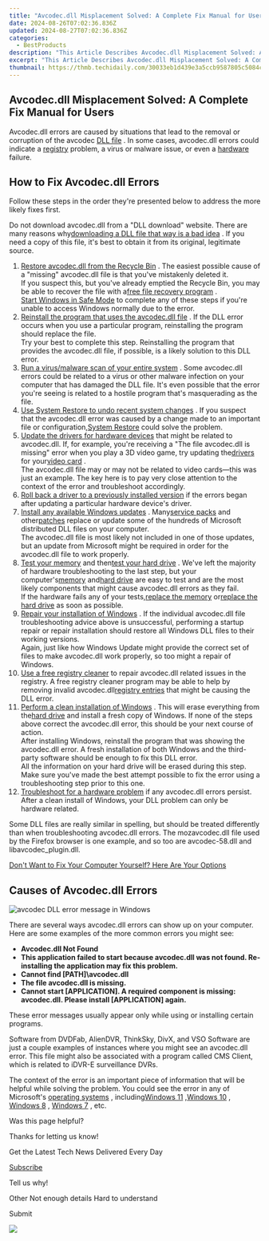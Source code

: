 ```yaml
---
title: "Avcodec.dll Misplacement Solved: A Complete Fix Manual for Users"
date: 2024-08-26T07:02:36.836Z
updated: 2024-08-27T07:02:36.836Z
categories:
  - BestProducts
description: "This Article Describes Avcodec.dll Misplacement Solved: A Complete Fix Manual for Users"
excerpt: "This Article Describes Avcodec.dll Misplacement Solved: A Complete Fix Manual for Users"
thumbnail: https://thmb.techidaily.com/30033eb1d439e3a5ccb9587805c5084ce6ce6344b14d88b85b8e477a0430e0fc.jpg
---
```


## Avcodec.dll Misplacement Solved: A Complete Fix Manual for Users
 Avcodec.dll errors are caused by situations that lead to the removal or corruption of the avcodec [DLL file](https://www.lifewire.com/what-is-a-dll-file-2625852) . In some cases, avcodec.dll errors could indicate a [registry](https://www.lifewire.com/windows-registry-2625992) problem, a virus or malware issue, or even a [hardware](https://www.lifewire.com/computer-hardware-2625895) failure.

## How to Fix Avcodec.dll Errors

 Follow these steps in the order they're presented below to address the more likely fixes first.

 Do not download avcodec.dll from a "DLL download" website. There are many reasons why[downloading a DLL file that way is a bad idea](https://www.lifewire.com/important-reasons-not-to-download-dll-files-2624455) . If you need a copy of this file, it's best to obtain it from its original, legitimate source.

1. [Restore avcodec.dll from the Recycle Bin](https://www.lifewire.com/how-to-restore-deleted-files-from-the-recycle-bin-2624515) . The easiest possible cause of a "missing" avcodec.dll file is that you've mistakenly deleted it.  
 If you suspect this, but you've already emptied the Recycle Bin, you may be able to recover the file with a[free file recovery program](https://www.lifewire.com/free-data-recovery-software-tools-2622893) .  
[Start Windows in Safe Mode](https://www.lifewire.com/how-do-i-start-windows-in-safe-mode-2624480) to complete any of these steps if you're unable to access Windows normally due to the error.
2. [Reinstall the program that uses the avcodec.dll file](https://www.lifewire.com/what-is-the-proper-way-to-reinstall-a-software-program-2624478) . If the DLL error occurs when you use a particular program, reinstalling the program should replace the file.  
 Try your best to complete this step. Reinstalling the program that provides the avcodec.dll file, if possible, is a likely solution to this DLL error.
3. [Run a virus/malware scan of your entire system](https://www.lifewire.com/properly-scan-your-computer-for-viruses-and-other-malware-2624526) . Some avcodec.dll errors could be related to a virus or other malware infection on your computer that has damaged the DLL file. It's even possible that the error you're seeing is related to a hostile program that's masquerading as the file.
4. [Use System Restore to undo recent system changes](https://www.lifewire.com/how-to-use-system-restore-in-windows-2626131) . If you suspect that the avcodec.dll error was caused by a change made to an important file or configuration,[System Restore](https://www.lifewire.com/what-is-system-restore-2626022) could solve the problem.
5. [Update the drivers for hardware devices](https://www.lifewire.com/how-to-update-drivers-in-windows-2619214) that might be related to avcodec.dll. If, for example, you're receiving a "The file avcodec.dll is missing" error when you play a 3D video game, try updating the[drivers](https://www.lifewire.com/what-is-a-device-driver-2625796) for your[video card](https://www.lifewire.com/what-is-a-video-card-2618161) .  
 The avcodec.dll file may or may not be related to video cards—this was just an example. The key here is to pay very close attention to the context of the error and troubleshoot accordingly.
6. [Roll back a driver to a previously installed version](https://www.lifewire.com/how-to-roll-back-a-driver-in-windows-2619217) if the errors began after updating a particular hardware device's driver.
7. [Install any available Windows updates](https://www.lifewire.com/how-to-check-for-install-windows-updates-2624596) . Many[service packs](https://www.lifewire.com/what-is-a-service-pack-2626010) and other[patches](https://www.lifewire.com/what-is-a-patch-2625960) replace or update some of the hundreds of Microsoft distributed DLL files on your computer.  
 The avcodec.dll file is most likely not included in one of those updates, but an update from Microsoft might be required in order for the avcodec.dll file to work properly.
8. [Test your memory](https://www.lifewire.com/free-memory-test-programs-2626178) and then[test your hard drive](https://www.lifewire.com/free-hard-drive-testing-programs-2626183) . We've left the majority of hardware troubleshooting to the last step, but your computer's[memory](https://www.lifewire.com/what-is-random-access-memory-ram-2618159) and[hard drive](https://www.lifewire.com/what-is-a-hard-disk-drive-2618152) are easy to test and are the most likely components that might cause avcodec.dll errors as they fail.  
 If the hardware fails any of your tests,[replace the memory](https://www.lifewire.com/how-to-replace-the-memory-ram-in-a-computer-2626201) or[replace the hard drive](https://www.lifewire.com/how-to-replace-a-hard-drive-2626200) as soon as possible.
9. [Repair your installation of Windows](https://www.lifewire.com/how-do-i-automatically-repair-windows-problems-2624907) . If the individual avcodec.dll file troubleshooting advice above is unsuccessful, performing a startup repair or repair installation should restore all Windows DLL files to their working versions.  
 Again, just like how Windows Update might provide the correct set of files to make avcodec.dll work properly, so too might a repair of Windows.
10. [Use a free registry cleaner](https://www.lifewire.com/free-registry-cleaners-2626176) to repair avcodec.dll related issues in the registry. A free registry cleaner program may be able to help by removing invalid avcodec.dll[registry entries](https://www.lifewire.com/what-is-a-registry-key-2625999) that might be causing the DLL error.
11. [Perform a clean installation of Windows](https://www.lifewire.com/how-to-clean-install-windows-2624904) . This will erase everything from the[hard drive](https://www.lifewire.com/what-is-a-hard-disk-drive-2618152) and install a fresh copy of Windows. If none of the steps above correct the avcodec.dll error, this should be your next course of action.  
 After installing Windows, reinstall the program that was showing the avcodec.dll error. A fresh installation of both Windows and the third-party software should be enough to fix this DLL error.  
 All the information on your hard drive will be erased during this step. Make sure you've made the best attempt possible to fix the error using a troubleshooting step prior to this one.
12. [Troubleshoot for a hardware problem](https://www.lifewire.com/fix-a-dll-issue-caused-by-a-hardware-problem-2624493) if any avcodec.dll errors persist. After a clean install of Windows, your DLL problem can only be hardware related.

 Some DLL files are really similar in spelling, but should be treated differently than when troubleshooting avcodec.dll errors. The mozavcodec.dll file used by the Firefox browser is one example, and so too are avcodec-58.dll and libavcodec\_plugin.dll.

[Don't Want to Fix Your Computer Yourself? Here Are Your Options](https://www.lifewire.com/how-do-i-get-my-computer-fixed-2625167)

## Causes of Avcodec.dll Errors

![avcodec DLL error message in Windows](https://www.lifewire.com/thmb/sMU6Sr84EoIuSpGOQCNFaRe4zKk=/1500x0/filters:no_upscale():max_bytes(150000):strip_icc():format(webp)/avcodec-dll-error-message-5a9ef721eb97de003642bfa1.png)

 There are several ways avcodec.dll errors can show up on your computer. Here are some examples of the more common errors you might see:

* **Avcodec.dll Not Found**
* **This application failed to start because avcodec.dll was not found. Re-installing the application may fix this problem.**
* **Cannot find \[PATH\]\\avcodec.dll**
* **The file avcodec.dll is missing.**
* **Cannot start \[APPLICATION\]. A required component is missing: avcodec.dll. Please install \[APPLICATION\] again.**

 These error messages usually appear only while using or installing certain programs.

 Software from DVDFab, AlienDVR, ThinkSky, DivX, and VSO Software are just a couple examples of instances where you might see an avcodec.dll error. This file might also be associated with a program called CMS Client, which is related to iDVR-E surveillance DVRs.

 The context of the error is an important piece of information that will be helpful while solving the problem. You could see the error in any of Microsoft's [operating systems](https://www.lifewire.com/operating-systems-2625912) , including[Windows 11](https://www.lifewire.com/windows-11-5188930) ,[Windows 10](https://www.lifewire.com/windows-10-2626217) , [Windows 8](https://www.lifewire.com/windows-8-2626235) , [Windows 7](https://www.lifewire.com/windows-7-2626265) , etc.

Was this page helpful?

Thanks for letting us know!

 Get the Latest Tech News Delivered Every Day

[Subscribe](https://www.lifewire.com/#)

Tell us why!

 Other  Not enough details  Hard to understand

 Submit

<ins class="adsbygoogle"
     style="display:block"
     data-ad-format="autorelaxed"
     data-ad-client="ca-pub-7571918770474297"
     data-ad-slot="1223367746"></ins>



<ins class="adsbygoogle"
     style="display:block"
     data-ad-client="ca-pub-7571918770474297"
     data-ad-slot="8358498916"
     data-ad-format="auto"
     data-full-width-responsive="true"></ins>



<!-- affiliate ads begin -->
<a href="https://store.iobit.com/order/checkout.php?PRODS=1468905&QTY=1&AFFILIATE=108875&CART=1"><img src="https://secure.avangate.com/images/merchant/184260348236f9554fe9375772ff966e/ascscan_728x90.png" border="0"></a>
<!-- affiliate ads end -->